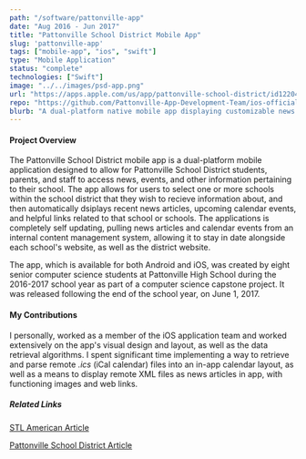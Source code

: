 ```yaml
---
path: "/software/pattonville-app"
date: "Aug 2016 - Jun 2017"
title: "Pattonville School District Mobile App"
slug: 'pattonville-app'
tags: ["mobile-app", "ios", "swift"]
type: "Mobile Application"
status: "complete"
technologies: ["Swift"]
image: "../../images/psd-app.png"
url: "https://apps.apple.com/us/app/pattonville-school-district/id1220488120"
repo: "https://github.com/Pattonville-App-Development-Team/ios-official"
blurb: "A dual-platform native mobile app displaying customizable news and events for Pattonville School District."
---
```


#### Project Overview
The Pattonville School District mobile app is a dual-platform mobile application designed to allow for Pattonville School District students, parents, and staff to access news, events, and other information pertaining to their school. The app allows for users to select one or more schools within the school district that they wish to recieve information about, and then automatically dsiplays recent news articles, upcoming calendar events, and helpful links related to that school or schools. The applications is completely self updating, pulling news articles and calendar events from an internal content management system, allowing it to stay in date alongside each school's website, as well as the district website.

The app, which is available for both Android and iOS, was created by eight senior computer science students at Pattonville High School during the 2016-2017 school year as part of a computer science capstone project. It was released following the end of the school year, on June 1, 2017. 

#### My Contributions
I personally, worked as a member of the iOS application team and worked extensively on the app's visual design and layout, as well as the data retrieval algorithms. I spent significant time implementing a way to retrieve and parse remote _.ics_ (iCal calendar) files into an in-app calendar layout, as well as a means to display remote XML files as news articles in app, with functioning images and web links. 

##### Related Links

[STL American Article](https://www.google.com/url?sa=t&rct=j&q=&esrc=s&source=web&cd=9&ved=2ahUKEwiO2qnr7Y3nAhUJqlkKHZlhCh4QFjAIegQICRAB&url=http%3A%2F%2Fwww.stlamerican.com%2Fnews%2Flocal_news%2Fpattonville-students-create-app-for-school-district%2Farticle_5fdc99fe-507e-11e7-b02b-5b5ebd42163f.html&usg=AOvVaw2Y_RdFZW5MbmWKONyLCujM)

[Pattonville School District Article](https://www.google.com/url?sa=t&rct=j&q=&esrc=s&source=web&cd=6&ved=2ahUKEwiO2qnr7Y3nAhUJqlkKHZlhCh4QFjAFegQIBRAB&url=https%3A%2F%2Fwww.psdr3.org%2F%3F%2FDistrict%2FNews%2FI0B0B1B3F&usg=AOvVaw0rLuJptuEnQDhJ5VhL54yE)
